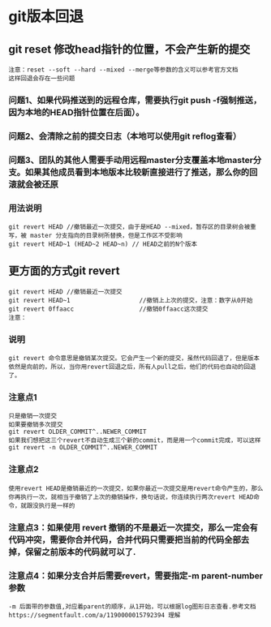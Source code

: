 # git版本回退

## git reset 修改head指针的位置，不会产生新的提交
    注意：reset --soft --hard --mixed --merge等参数的含义可以参考官方文档
    这样回退会存在一些问题
### 问题1、如果代码推送到的远程仓库，需要执行git push -f强制推送，因为本地的HEAD指针位置在后面）。

### 问题2、会清除之前的提交日志（本地可以使用git reflog查看）

### 问题3、团队的其他人需要手动用远程master分支覆盖本地master分支。如果其他成员看到本地版本比较新直接进行了推送，那么你的回滚就会被还原

### 用法说明
    git revert HEAD //撤销最近一次提交，由于是HEAD --mixed，暂存区的目录树会被重写，被 master 分支指向的目录树所替换，但是工作区不受影响
    git revert HEAD~1 (HEAD~2 HEAD~n) // HEAD之前的N个版本
    
## 更方面的方式git revert
    git revert HEAD //撤销最近一次提交
    git revert HEAD~1                   //撤销上上次的提交，注意：数字从0开始
    git revert 0ffaacc                  //撤销0ffaacc这次提交
    注意：
    
### 说明
    git revert 命令意思是撤销某次提交。它会产生一个新的提交，虽然代码回退了，但是版本依然是向前的，所以，当你用revert回退之后，所有人pull之后，他们的代码也自动的回退了。
### 注意点1
    只是撤销一次提交
    如果要撤销多次提交
    git revert OLDER_COMMIT^..NEWER_COMMIT
    如果我们想把这三个revert不自动生成三个新的commit，而是用一个commit完成，可以这样
    git revert -n OLDER_COMMIT^..NEWER_COMMIT
    
### 注意点2
    使用revert HEAD是撤销最近的一次提交，如果你最近一次提交是用revert命令产生的，那么你再执行一次，就相当于撤销了上次的撤销操作，换句话说，你连续执行两次revert HEAD命令，就跟没执行是一样的
    
### 注意点3：如果使用 revert 撤销的不是最近一次提交，那么一定会有代码冲突，需要你合并代码，合并代码只需要把当前的代码全部去掉，保留之前版本的代码就可以了.

### 注意点4：如果分支合并后需要revert，需要指定-m parent-number参数
    -m 后面带的参数值,对应着parent的顺序，从1开始，可以根据log图形日志查看.参考文档 https://segmentfault.com/a/1190000015792394 理解
    
    
